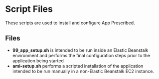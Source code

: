 # Script Files
These scripts are used to install and configure App Prescribed.

## Files
- **99_app_setup.sh** is intended to be run inside an Elastic Beanstalk environment and performs the final configuration steps prior to the application being started
- **ami-setup.sh** performs a scripted installation of the application intended to be run manually in a non-Elastic Beanstalk EC2 instance.